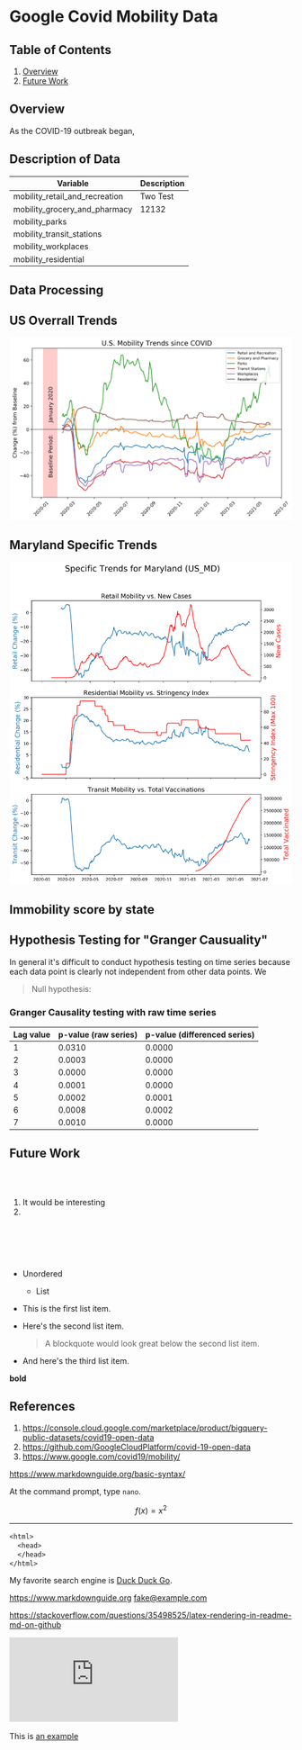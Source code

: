 # Google Covid Mobility Data

## Table of Contents

1. [Overview](#Overview)
2. [Future Work](#future)



## Overview
As the COVID-19 outbreak began, 

## Description of Data

| Variable | Description |
| --- | --- |
| mobility_retail_and_recreation | Two Test |
| mobility_grocery_and_pharmacy | 12132 |    
| mobility_parks | |
| mobility_transit_stations | |
| mobility_workplaces | |
| mobility_residential | | 

## Data Processing



## US Overrall Trends
![](img/us_mobility_all.png)


## Maryland Specific Trends

![](img/md_mobility_specific.png)

## Immobility score by state

## Hypothesis Testing for "Granger Causuality"
In general it's difficult to conduct hypothesis testing on time series because each data point is clearly not independent from other data points. We 

>Null hypothesis: 

### Granger Causality testing with raw time series
| Lag value | p-value (raw series)| p-value (differenced series) |
| --- | --- | ---|
| 1 | 0.0310| 0.0000 |
| 2 | 0.0003| 0.0000 |
| 3 | 0.0000| 0.0000 |
| 4 | 0.0001| 0.0000 |
| 5 | 0.0002| 0.0001|
| 6 | 0.0008| 0.0002|
| 7 | 0.0010| 0.0000|


## Future Work <a name ="future"> </a>

<br></br>

1. It would be interesting
2.  


&nbsp;
&nbsp;

<br></br>


* Unordered
    * List

*  This is the first list item.
*  Here's the second list item.

    > A blockquote would look great below the second list item.

*   And here's the third list item.

**bold**

## References

1. https://console.cloud.google.com/marketplace/product/bigquery-public-datasets/covid19-open-data
2. https://github.com/GoogleCloudPlatform/covid-19-open-data
3. https://www.google.com/covid19/mobility/

https://www.markdownguide.org/basic-syntax/

At the command prompt, type `nano`.

$$f(x) = x^2$$

***


    <html>
      <head>
      </head>
    </html>

My favorite search engine is [Duck Duck Go](https://duckduckgo.com).

<https://www.markdownguide.org>
<fake@example.com>


https://stackoverflow.com/questions/35498525/latex-rendering-in-readme-md-on-github

![equation](https://latex.codecogs.com/gif.latex?f%28x%29%20%3D%20%5Cfrac%7B1%7D%7B2%7D) 


This is [an example][1]

[1]: http://www.google.com
